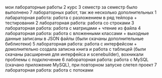 мои лабораторные работы 2 курс 3 семестр 
за семестр было выполнено 7 лабораторных работ, так же несколько дополнительных
1 лабараторная работа: работа с разложением в ряд тейлора + тестирования 
2 лабораторная работа: работа со строками 
3 лабораторная работа: работа с матрицами + чтение из файла
4 лабораторная работа: работа с вложенными классами + выходные данные записаны в JSON файлы (были скачаны дополнительные библиотеки)
5 лабораторная работа: работа с интерфейсом + домолнительно создала записна книга и работа с таблицей (были скачаны расширения для интерфейса и scenebuilder), вохникали проблемы с подключение
6 лабораторная работа: работа с MySQL (скачано приложение MySQL), при повторном запуске слетел проект
7 лабораторная работа: работа с потоками 
